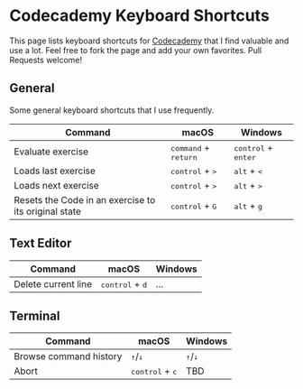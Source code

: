 # Codecademy Keyboard Shortcuts

This page lists keyboard shortcuts for [Codecademy](https://www.codecademy.com) that I find valuable and use a lot. Feel free to fork the page and add your own favorites. Pull Requests welcome!

## General

Some general keyboard shortcuts that I use frequently.

| Command | macOS | Windows | 
| ------- | -------- | ------- |
| Evaluate exercise | <kbd>command</kbd> + <kbd>return</kbd> | <kbd>control</kbd> + <kbd>enter</kbd> |
| Loads last exercise | <kbd>control</kbd> + <kbd>></kbd> | <kbd>alt</kbd> + <kbd><</kbd> |
| Loads next exercise | <kbd>control</kbd> + <kbd>></kbd> | <kbd>alt</kbd> + <kbd>></kbd> |
| Resets the Code in an exercise to its original state | <kbd>control</kbd> + <kbd>G</kbd> | <kbd>alt</kbd> + <kbd>g</kbd> |

## Text Editor

| Command | macOS | Windows |
| ------- | -------- | ------- |
| Delete current line | <kbd>control</kbd> + <kbd>d</kbd> | ... |


## Terminal

| Command | macOS | Windows |
| ------- | -------- | ------- |
| Browse command history | <kbd>↑</kbd>/<kbd>↓</kbd> | <kbd>↑</kbd>/<kbd>↓</kbd> |
| Abort | <kbd>control</kbd> + <kbd>c</kbd> | TBD |

